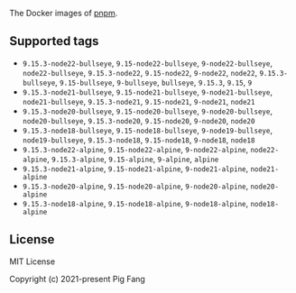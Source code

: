 The Docker images of [pnpm](https://pnpm.io).

## Supported tags

- `9.15.3-node22-bullseye`, `9.15-node22-bullseye`, `9-node22-bullseye`, `node22-bullseye`, `9.15.3-node22`, `9.15-node22`, `9-node22`, `node22`, `9.15.3-bullseye`, `9.15-bullseye`, `9-bullseye`, `bullseye`, `9.15.3`, `9.15`, `9`
- `9.15.3-node21-bullseye`, `9.15-node21-bullseye`, `9-node21-bullseye`, `node21-bullseye`, `9.15.3-node21`, `9.15-node21`, `9-node21`, `node21`
- `9.15.3-node20-bullseye`, `9.15-node20-bullseye`, `9-node20-bullseye`, `node20-bullseye`, `9.15.3-node20`, `9.15-node20`, `9-node20`, `node20`
- `9.15.3-node18-bullseye`, `9.15-node18-bullseye`, `9-node19-bullseye`, `node19-bullseye`, `9.15.3-node18`, `9.15-node18`, `9-node18`, `node18`
- `9.15.3-node22-alpine`, `9.15-node22-alpine`, `9-node22-alpine`, `node22-alpine`, `9.15.3-alpine`, `9.15-alpine`, `9-alpine`, `alpine`
- `9.15.3-node21-alpine`, `9.15-node21-alpine`, `9-node21-alpine`, `node21-alpine`
- `9.15.3-node20-alpine`, `9.15-node20-alpine`, `9-node20-alpine`, `node20-alpine`
- `9.15.3-node18-alpine`, `9.15-node18-alpine`, `9-node18-alpine`, `node18-alpine`

## License

MIT License

Copyright (c) 2021-present Pig Fang
